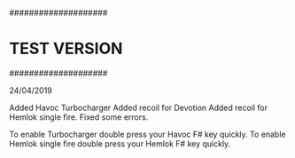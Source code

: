 ####################
#   TEST VERSION   #
####################

24/04/2019

Added Havoc Turbocharger
Added recoil for Devotion
Added recoil for Hemlok single fire.
Fixed some errors.

To enable Turbocharger double press your Havoc F# key quickly.
To enable Hemlok single fire double press your Hemlok F# key quickly.
